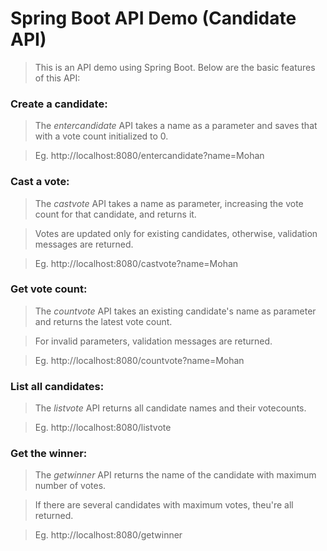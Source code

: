 # Spring Boot API Demo (Candidate API)

> This is an API demo using Spring Boot. Below are the basic features of this API:

### Create a candidate:
> The _entercandidate_ API takes a name as a parameter and saves that with a vote count initialized to 0.

> Eg. http://localhost:8080/entercandidate?name=Mohan

### Cast a vote:
> The _castvote_ API takes a name as parameter, increasing the vote count for that candidate, and returns it. 

> Votes are updated only for existing candidates, otherwise, validation messages are returned.

> Eg. http://localhost:8080/castvote?name=Mohan

### Get vote count:
> The _countvote_ API takes an existing candidate's name as parameter and returns the latest vote count.

> For invalid parameters, validation messages are returned.

> Eg. http://localhost:8080/countvote?name=Mohan

### List all candidates:
> The _listvote_ API returns all candidate names and their votecounts.

> Eg. http://localhost:8080/listvote

### Get the winner:
> The _getwinner_ API returns the name of the candidate with maximum number of votes.

> If there are several candidates with maximum votes, theu're all returned.

> Eg. http://localhost:8080/getwinner

